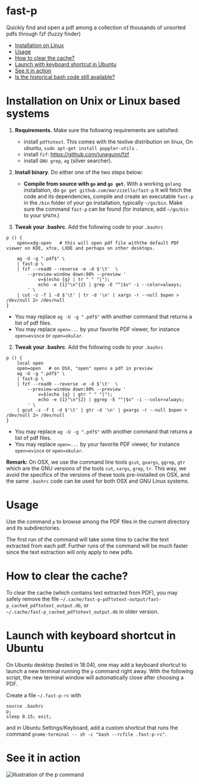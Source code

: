 # fast-p

Quickly find and open a pdf among a collection of thousands of unsorted pdfs through fzf (fuzzy finder)

- [Installation on Linux](#installation-on-unix-or-linux-based-systems)
- [Usage](#usage)
- [How to clear the cache?](#how-to-clear-the-cache)
- [Launch with keyboard shortcut in Ubuntu](#launch-with-keyboard-shortcut-in-ubuntu)
- [See it in action](#see-it-in-action)
- [Is the historical bash code still available?](#is-the-historical-bash-code-still-available)

# Installation on Unix or Linux based systems

1. __Requirements.__ Make sure the following requirements are satisfied:
    - install ``pdftotext``. This comes with the texlive distribution on linux,
    On ubuntu, ``sudo apt-get install poppler-utils`` . 
    - install ``fzf``: https://github.com/junegunn/fzf
    - install ``GNU grep``,  ``ag`` (silver searcher).

2. __Install binary__. Do either one of the two steps below:
    - __Compile from source with ``go`` and ``go get``.__
    With a working ``golang`` installation, do 
    ```go get github.com/marzzzello/fast-p```
    It will fetch the code and its dependencies,
    compile and create an executable ``fast-p`` in the ``/bin`` folder of your go
    installation, typically ``~/go/bin``. Make sure the command ``fast-p`` can be
    found (for instance, add ``~/go/bin`` to your ``$PATH``.)

3. __Tweak your .bashrc__. Add the following code to your ``.bashrc``
```
p () {
    open=xdg-open   # this will open pdf file withthe default PDF viewer on KDE, xfce, LXDE and perhaps on other desktops.

    ag -U -g ".pdf$" \
    | fast-p \
    | fzf --read0 --reverse -e -d $'\t'  \
        --preview-window down:80% --preview '
            v=$(echo {q} | tr " " "|"); 
            echo -e {1}"\n"{2} | grep -E "^|$v" -i --color=always;
        ' \
    | cut -z -f 1 -d $'\t' | tr -d '\n' | xargs -r --null $open > /dev/null 2> /dev/null
}

```
- You may replace ``ag -U -g ".pdf$"`` with another command that returns a list of pdf files.
- You may replace ``open=...`` by your favorite PDF viewer, for instance ``open=evince`` or ``open=okular``.

2. __Tweak your .bashrc__. Add the following code to your ``.bashrc``
```
p () {
    local open
    open=open   # on OSX, "open" opens a pdf in preview
    ag -U -g ".pdf$" \
    | fast-p \
    | fzf --read0 --reverse -e -d $'\t'  \
        --preview-window down:80% --preview '
            v=$(echo {q} | gtr " " "|"); 
            echo -e {1}"\n"{2} | ggrep -E "^|$v" -i --color=always;
        ' \
    | gcut -z -f 1 -d $'\t' | gtr -d '\n' | gxargs -r --null $open > /dev/null 2> /dev/null
}

```
- You may replace ``ag -U -g ".pdf$"`` with another command that returns a list of pdf files.
- You may replace ``open=...`` by your favorite PDF viewer, for instance ``open=evince`` or ``open=okular``.

__Remark:__ On OSX, we use the command line tools ``gcut``, ``gxargs``, ``ggrep``, ``gtr`` which are the GNU versions
of the tools ``cut``, ``xargs``, ``grep``, ``tr``. This way, we avoid the specifics of the versions of these tools pre-installed on OSX,
and the same ``.bashrc`` code can be used for both OSX and GNU Linux systems.

# Usage

Use the command ``p`` to browse among the PDF files in the current directory and its subdirectories.

The first run of the command will take some time to cache the text extracted from each pdf. Further runs of the command will be much faster since the text extraction will only apply to new pdfs.

# How to clear the cache?

To clear the cache (which contains text extracted from PDF), you may safely remove the file 
``~/.cache/fast-p-pdftotext-output/fast-p_cached_pdftotext_output.db``, or  
``~/.cache/fast-p_cached_pdftotext_output.db`` in older version.

# Launch with keyboard shortcut in Ubuntu

On Ubuntu desktop (tested in 18.04), one may add a keyboard shortcut to launch a new terminal running the ``p`` command right away.
With the following script, the new terminal window will automatically close after choosing a PDF.

Create a file ``~/.fast-p-rc`` with
```
source .bashrc
p;
sleep 0.15; exit;
```
and in Ubuntu Settings/Keyboard, add a custom shortcut that runs the command
``gnome-terminal -- sh -c "bash --rcfile .fast-p-rc"``.



# See it in action

![illustration of the p command](https://user-images.githubusercontent.com/1019692/34446795-12229072-ecac-11e7-856a-ec0df0de60ae.gif)
